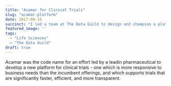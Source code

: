 ```yaml
---
title: "Acamar for Clinical Trials"
slug: "acamar-platform"
date: 2017-09-15
succinct: "I led a team at The Data Guild to design and champion a platform for clinical trials to address stagnation and vendor lock-in within compliance and regulatory constraints."
featured_image: ''
tags:
  - "Life Sciences"
  - "The Data Guild"
draft: true
---
```

Acamar was the code name for an effort led by a leadin pharmaceutical to develop a new platform for clinical trials - one which is more responsive to business needs than the incumbent offerings, and which supports trials that are significantly faster, efficient, and more transparent. 
